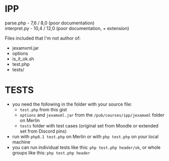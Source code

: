 # IPP

parse.php - 7,6 / 8,0  (poor documentation)  
interpret.py - 10,4 / 12,0  (poor documentation, + extension)  

Files included that I'm not author of:

- jexamxml.jar
- options
- is_it_ok.sh
- test.php
- tests/

# TESTS

- you need the following in the folder with your source file:
  - `test.php` from this gist
  - `options` and `jexamxml.jar` from the `/pub/courses/ipp/jexamxml` folder on Merlin
  - `tests` folder with test cases (original set from Moodle or extended set from Discord pins)
- run with `php8.1 test.php` on Merlin or with `php test.php` on your local machine
- you can run individual tests like this: `php test.php header/ok`, or whole groups like this: `php test.php header`
